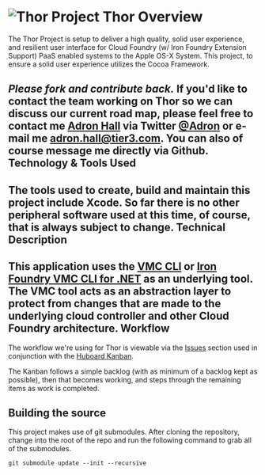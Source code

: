![Thor](http://adronhall.smugmug.com/Software/Software-Development/Pyrocumulus/i-NqSGc4m/0/S/Marvel-vs-Capcom-3-MVC3-S.jpg "Thor")
Project Thor Overview
===
The Thor Project is setup to deliver a high quality, solid user experience, and resilient user interface for Cloud Foundry (w/ Iron Foundry Extension Support) PaaS enabled systems to the Apple OS-X System. This project, to ensure a solid user experience utilizes the Cocoa Framework.

_**Please fork and contribute back.**_ If you'd like to contact the team working on Thor so we can discuss our current road map, please feel free to contact me [Adron Hall](https://github.com/Adron/) via Twitter [@Adron](https://twitter.com/#!/adron) or e-mail me <adron.hall@tier3.com>. You can also of course message me directly via Github.
Technology & Tools Used
---
The tools used to create, build and maintain this project include Xcode. So far there is no other peripheral software used at this time, of course, that is always subject to change.
Technical Description
---
This application uses the [VMC CLI](https://github.com/cloudfoundry/vmc) or  [Iron Foundry VMC CLI for .NET](https://github.com/IronFoundry/vmc) as an underlying tool. The VMC tool acts as an abstraction layer to protect from changes that are made to the underlying cloud controller and other Cloud Foundry architecture.
Workflow
---
The workflow we're using for Thor is viewable via the [Issues](https://github.com/IronFoundry/Thor/issues) section used in conjunction with the [Huboard Kanban](http://huboard.com/IronFoundry/Thor/board).

The Kanban follows a simple backlog (with as minimum of a backlog kept as possible), then that becomes working, and steps through the remaining items as work is completed.

Building the source
---
This project makes use of git submodules. After cloning the repository, change into the root of the repo and run the following command to grab all of the submodules.

    git submodule update --init --recursive

